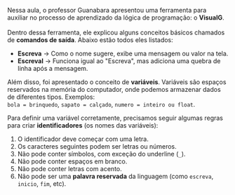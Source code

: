 Nessa aula, o professor Guanabara apresentou uma ferramenta para auxiliar no processo de aprendizado da lógica de programação: o **VisualG**. <br>  
Dentro dessa ferramenta, ele explicou alguns conceitos básicos chamados de **comandos de saída**. Abaixo estão todos eles listados: <br>  

- **Escreva** → Como o nome sugere, exibe uma mensagem ou valor na tela. <br>
- **Escreval** → Funciona igual ao "Escreva", mas adiciona uma quebra de linha após a mensagem. <br>

Além disso, foi apresentado o conceito de **variáveis**. Variáveis são espaços reservados na memória do computador, onde podemos armazenar dados de diferentes tipos. Exemplos:  
`bola = brinquedo`, `sapato = calçado`, `numero = inteiro ou float`. <br>

Para definir uma variável corretamente, precisamos seguir algumas regras para criar **identificadores** (os nomes das variáveis): <br>

1. O identificador deve começar com uma letra. <br>
2. Os caracteres seguintes podem ser letras ou números. <br>
3. Não pode conter símbolos, com exceção do underline (`_`). <br>
4. Não pode conter espaços em branco. <br>
5. Não pode conter letras com acento. <br>
6. Não pode ser uma **palavra reservada** da linguagem (como `escreva`, `inicio`, `fim`, etc). <br>
